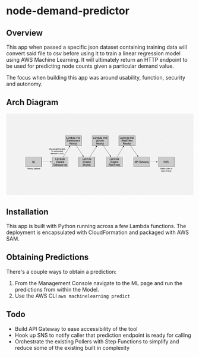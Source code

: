 # node-demand-predictor

## Overview

This app when passed a specific json dataset containing training data will convert said file to csv before using it to train a linear regression model using AWS Machine Learning. It will ultimately return an HTTP endpoint to be used for predicting node counts given a particular demand value.

The focus when building this app was around usability, function, security and autonomy. 

## Arch Diagram

<p align="center"><img src="assets/node-demand-predictor.jpg" alt="Node Demand Predictor Arch Diagram"></p>

## Installation
This app is built with Python running across a few Lambda functions. The deployment is encapsulated with CloudFormation and packaged with AWS SAM.  

## Obtaining Predictions
There's a couple ways to obtain a prediction:

1. From the Management Console navigate to the ML page and run the predictions from within the Model.
2. Use the AWS CLI `aws machinelearning predict`

## Todo
* Build API Gateway to ease accessibility of the tool 
* Hook up SNS to notify caller that prediction endpoint is ready for calling
* Orchestrate the existing Pollers with Step Functions to simplify and reduce some of the existing built in complexity